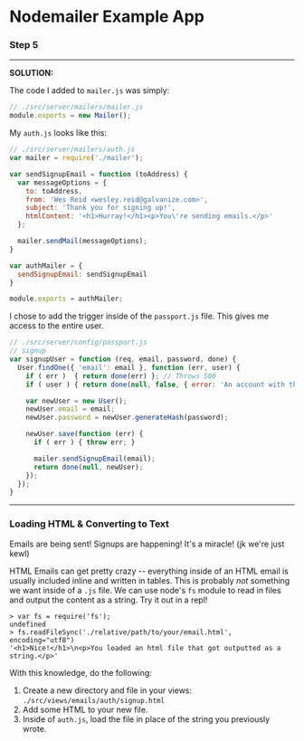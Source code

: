 # Nodemailer Example App

### Step 5

* * *

__SOLUTION:__

The code I added to `mailer.js` was simply:

```javascript
// ./src/server/mailers/mailer.js
module.exports = new Mailer();
```

My `auth.js` looks like this:

```javascript
// ./src/server/mailers/auth.js
var mailer = require('./mailer');

var sendSignupEmail = function (toAddress) {
  var messageOptions = { 
    to: toAddress,
    from: 'Wes Reid <wesley.reid@galvanize.com>',
    subject: 'Thank you for signing up!',
    htmlContent: '<h1>Hurray!</h1><p>You\'re sending emails.</p>'
  };

  mailer.sendMail(messageOptions);
}

var authMailer = {
  sendSignupEmail: sendSignupEmail
}

module.exports = authMailer;
```

I chose to add the trigger inside of the `passport.js` file. This gives me access to the entire user.

```javascript
// ./src/server/config/passport.js
// signup
var signupUser = function (req, email, password, done) {
  User.findOne({ 'email': email }, function (err, user) {
    if ( err )  { return done(err) }; // Throws 500
    if ( user ) { return done(null, false, { error: 'An account with this email already exists.'})};

    var newUser = new User();
    newUser.email = email;
    newUser.password = newUser.generateHash(password);

    newUser.save(function (err) {
      if ( err ) { throw err; }

      mailer.sendSignupEmail(email);
      return done(null, newUser);
    });
  });
}
```

* * *

### Loading HTML & Converting to Text

Emails are being sent! Signups are happening! It's a miracle! (jk we're just kewl)

HTML Emails can get pretty crazy -- everything inside of an HTML email is usually included inline and written in tables. This is probably _not_ something we want inside of a `.js` file. We can use node's `fs` module to read in files and output the content as a string. Try it out in a repl!

```
> var fs = require('fs');
undefined
> fs.readFileSync('./relative/path/to/your/email.html', encoding="utf8")
'<h1>Nice!</h1>\n<p>You loaded an html file that got outputted as a string.</p>'
```

With this knowledge, do the following:

1. Create a new directory and file in your views: `./src/views/emails/auth/signup.html`
1. Add some HTML to your new file.
1. Inside of `auth.js`, load the file in place of the string you previously wrote.